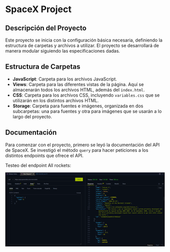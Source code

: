# SpaceX Project

## Descripción del Proyecto

Este proyecto se inicia con la configuración básica necesaria, definiendo la estructura de carpetas y archivos a utilizar. El proyecto se desarrollará de manera modular siguiendo las especificaciones dadas.

## Estructura de Carpetas

- **JavaScript**: Carpeta para los archivos JavaScript.
- **Views**: Carpeta para las diferentes vistas de la página. Aquí se almacenarán todos los archivos HTML, además del `index.html`.
- **CSS**: Carpeta para los archivos CSS, incluyendo `variables.css` que se utilizarán en los distintos archivos HTML.
- **Storage**: Carpeta para fuentes e imágenes, organizada en dos subcarpetas: una para fuentes y otra para imágenes que se usarán a lo largo del proyecto.

## Documentación

Para comenzar con el proyecto, primero se leyó la documentación del API de SpaceX. Se investigó el método `query` para hacer peticiones a los distintos endpoints que ofrece el API.

Testeo del endpoint All rockets:

![alt text](storage/img/image.png)